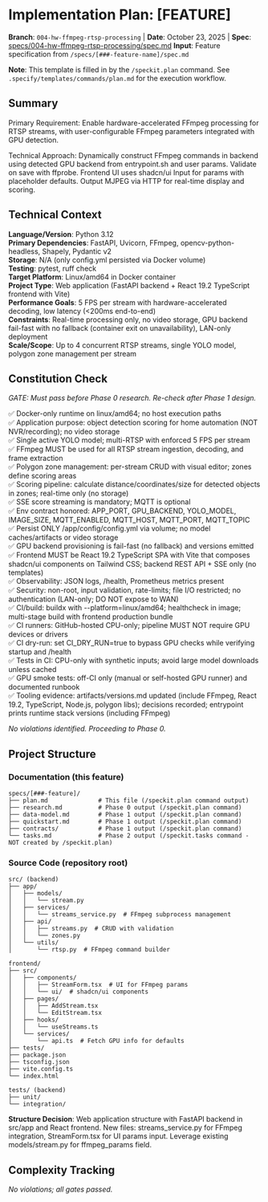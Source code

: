 # Implementation Plan: [FEATURE]

**Branch**: `004-hw-ffmpeg-rtsp-processing` | **Date**: October 23, 2025 | **Spec**: [specs/004-hw-ffmpeg-rtsp-processing/spec.md](file:///c:/Save/Code%20Projects/ProxiMeter/specs/004-hw-ffmpeg-rtsp-processing/spec.md)
**Input**: Feature specification from `/specs/[###-feature-name]/spec.md`

**Note**: This template is filled in by the `/speckit.plan` command. See `.specify/templates/commands/plan.md` for the execution workflow.

## Summary

Primary Requirement: Enable hardware-accelerated FFmpeg processing for RTSP streams, with user-configurable FFmpeg parameters integrated with GPU detection.

Technical Approach: Dynamically construct FFmpeg commands in backend using detected GPU backend from entrypoint.sh and user params. Validate on save with ffprobe. Frontend UI uses shadcn/ui Input for params with placeholder defaults. Output MJPEG via HTTP for real-time display and scoring.

## Technical Context

<!--
  ACTION REQUIRED: Replace the content in this section with the technical details
  for the project. The structure here is presented in advisory capacity to guide
  the iteration process.
-->

**Language/Version**: Python 3.12  
**Primary Dependencies**: FastAPI, Uvicorn, FFmpeg, opencv-python-headless, Shapely, Pydantic v2  
**Storage**: N/A (only config.yml persisted via Docker volume)  
**Testing**: pytest, ruff check  
**Target Platform**: Linux/amd64 in Docker container  
**Project Type**: Web application (FastAPI backend + React 19.2 TypeScript frontend with Vite)  
**Performance Goals**: 5 FPS per stream with hardware-accelerated decoding, low latency (<200ms end-to-end)  
**Constraints**: Real-time processing only, no video storage, GPU backend fail-fast with no fallback (container exit on unavailability), LAN-only deployment  
**Scale/Scope**: Up to 4 concurrent RTSP streams, single YOLO model, polygon zone management per stream

## Constitution Check

*GATE: Must pass before Phase 0 research. Re-check after Phase 1 design.*

✅ Docker-only runtime on linux/amd64; no host execution paths  
✅ Application purpose: object detection scoring for home automation (NOT NVR/recording); no video storage  
✅ Single active YOLO model; multi-RTSP with enforced 5 FPS per stream  
✅ FFmpeg MUST be used for all RTSP stream ingestion, decoding, and frame extraction  
✅ Polygon zone management: per-stream CRUD with visual editor; zones define scoring areas  
✅ Scoring pipeline: calculate distance/coordinates/size for detected objects in zones; real-time only (no storage)  
✅ SSE score streaming is mandatory; MQTT is optional  
✅ Env contract honored: APP_PORT, GPU_BACKEND, YOLO_MODEL, IMAGE_SIZE, MQTT_ENABLED, MQTT_HOST, MQTT_PORT, MQTT_TOPIC  
✅ Persist ONLY /app/config/config.yml via volume; no model caches/artifacts or video storage  
✅ GPU backend provisioning is fail-fast (no fallback) and versions emitted  
✅ Frontend MUST be React 19.2 TypeScript SPA with Vite that composes shadcn/ui components on Tailwind CSS; backend REST API + SSE only (no templates)  
✅ Observability: JSON logs, /health, Prometheus metrics present  
✅ Security: non-root, input validation, rate-limits; file I/O restricted; no authentication (LAN-only; DO NOT expose to WAN)  
✅ CI/build: buildx with --platform=linux/amd64; healthcheck in image; multi-stage build with frontend production bundle  
✅ CI runners: GitHub-hosted CPU-only; pipeline MUST NOT require GPU devices or drivers  
✅ CI dry-run: set CI_DRY_RUN=true to bypass GPU checks while verifying startup and /health  
✅ Tests in CI: CPU-only with synthetic inputs; avoid large model downloads unless cached  
✅ GPU smoke tests: off-CI only (manual or self-hosted GPU runner) and documented runbook  
✅ Tooling evidence: artifacts/versions.md updated (include FFmpeg, React 19.2, TypeScript, Node.js, polygon libs); decisions recorded; entrypoint prints runtime stack versions (including FFmpeg)  

*No violations identified. Proceeding to Phase 0.*

## Project Structure

### Documentation (this feature)

```
specs/[###-feature]/
├── plan.md              # This file (/speckit.plan command output)
├── research.md          # Phase 0 output (/speckit.plan command)
├── data-model.md        # Phase 1 output (/speckit.plan command)
├── quickstart.md        # Phase 1 output (/speckit.plan command)
├── contracts/           # Phase 1 output (/speckit.plan command)
└── tasks.md             # Phase 2 output (/speckit.tasks command - NOT created by /speckit.plan)
```

### Source Code (repository root)
<!--
  ACTION REQUIRED: Replace the placeholder tree below with the concrete layout
  for this feature. Delete unused options and expand the chosen structure with
  real paths (e.g., apps/admin, packages/something). The delivered plan must
  not include Option labels.
-->

```
src/ (backend)
├── app/
│   ├── models/
│   │   └── stream.py
│   ├── services/
│   │   └── streams_service.py  # FFmpeg subprocess management
│   ├── api/
│   │   ├── streams.py  # CRUD with validation
│   │   └── zones.py
│   └── utils/
│       └── rtsp.py  # FFmpeg command builder

frontend/
├── src/
│   ├── components/
│   │   ├── StreamForm.tsx  # UI for FFmpeg params
│   │   └── ui/  # shadcn/ui components
│   ├── pages/
│   │   ├── AddStream.tsx
│   │   └── EditStream.tsx
│   ├── hooks/
│   │   └── useStreams.ts
│   └── services/
│       └── api.ts  # Fetch GPU info for defaults
├── tests/
├── package.json
├── tsconfig.json
├── vite.config.ts
└── index.html

tests/ (backend)
├── unit/
└── integration/
```

**Structure Decision**: Web application structure with FastAPI backend in src/app and React frontend. New files: streams_service.py for FFmpeg integration, StreamForm.tsx for UI params input. Leverage existing models/stream.py for ffmpeg_params field.

## Complexity Tracking

*No violations; all gates passed.*